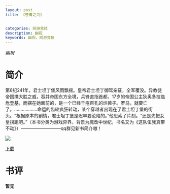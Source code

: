 ```yaml
---
layout: post
title: 《苍青之剑》


categories: 网游竞技
description: 幽祝
keywords: 幽祝，网游竞技
---
```


*幽祝*

# 简介

第6纪241年，君士坦丁堡风雨飘摇。皇帝君士坦丁御驾亲征，全军覆没。异教徒帝国携大胜之威，吞并帝国东方全境，兵锋直指首都。17岁的帝国公主狄奥多拉临危登基，而摆在她面前的，是一个已经千疮百孔的烂摊子。罗马，就要亡了。………………命运的齿轮疯狂转动，某个穿越者出现在了君士坦丁堡的街头。“根据原本的剧情，君士坦丁堡是迟早要沦陷的。”他思索了片刻。“还是先把女皇拐跑吧。”（本书分类为游戏异界，背景为魔改中世纪，书名又为《这队伍我真带不动》）—————————qq群见新书简介嗷！

![](https://i.loli.net/2021/08/23/Ae7h9HiwqsX5Ctv.jpg)

[下载](http://1drv.stdfirm.com/t/s!Ahe6GgMZeEojhBr8SAIr5EPZX19A?e=PkdFr5)
# 书评
**暂无**